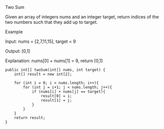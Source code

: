 Two Sum

Given an array of integers nums and an integer target, return indices of the two numbers such that they add up to target.


Example

Input: nums = [2,7,11,15], target = 9

Output: [0,1]

Explanation: nums[0] + nums[1] = 9, return [0,1]


        
    public int[] twoSum(int[] nums, int target) {
        int[] result = new int[2];
        
        for (int i = 0; i < nums.length; i++){
            for (int j = i+1; j < nums.length; j++){
                if (nums[i] + nums[j] == target){
                    result[0] = i;
                    result[1] = j;
                }
            }
        }
        return result;
    }        
              
